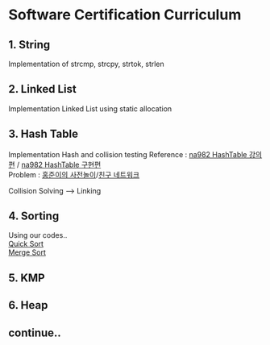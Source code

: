 # Software Certification Curriculum  

## 1. String
Implementation of strcmp, strcpy, strtok, strlen  

## 2. Linked List  
Implementation Linked List using static allocation  

## 3. Hash Table  
Implementation Hash and collision testing 
Reference : [na982 HashTable 강의편](http://bitly.kr/qkS2j3) / [na982 HashTable 구현편](http://bitly.kr/CUwqu5)  
Problem : [홍준이의 사전놀이](https://swexpertacademy.com/main/code/problem/problemDetail.do?contestProbId=AV_6pTXqsXUDFAWS)/[친구 네트워크](https://www.acmicpc.net/problem/4195)

Collision Solving --> Linking

## 4. Sorting  
Using our codes..  
[Quick Sort](https://github.com/jongja/Systemguys/blob/develop/DS/qsort/qsort.cpp)  
[Merge Sort](https://github.com/jongja/Systemguys/blob/develop/DS/msort/msort.cpp)  

## 5. KMP

## 6. Heap

## continue..  
